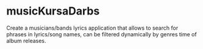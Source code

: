 # musicKursaDarbs
Create a musicians/bands lyrics application that allows to search for phrases in lyrics/song names, can be filtered dynamically by genres time of album releases.
